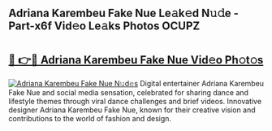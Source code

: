 ## Adriana Karembeu Fake Nue Le𝚊k𝚎d N𝚞𝚍e - Part-x6f Vid𝚎o Le𝚊ks Photos OCUPZ

# <h2><a href="http://fb50jbc.evod.top/?m=Adriana+Karembeu+Fake+Nue">🔗 👉🔴 Adriana Karembeu Fake Nue Vid𝚎o Ph𝚘t𝚘s</a></h2>

[![Adriana Karembeu Fake Nue N𝚞d𝚎s](https://i.imgur.com/8V9OHl7.gif)](http://fb50jbc.evod.top/?m=Adriana+Karembeu+Fake+Nue)
Digital entertainer Adriana Karembeu Fake Nue and social media sensation, celebrated for sharing dance and lifestyle themes through viral dance challenges and brief videos. Innovative designer Adriana Karembeu Fake Nue, known for their creative vision and contributions to the world of fashion and design. 
